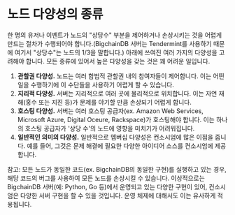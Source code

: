 <!---
Copyright © 2020 Interplanetary Database Association e.V.,
BigchainDB and IPDB software contributors.
SPDX-License-Identifier: (Apache-2.0 AND CC-BY-4.0)
Code is Apache-2.0 and docs are CC-BY-4.0
--->

# 노드 다양성의 종류


한 명의 유저나 이벤트가 노드의 "상당수" 부분을 제어하거나 손상시키는 것을 어렵게 만드는 절차가 수행되어야 합니다.(BigchainDB 서버는 Tendermint를 사용하기 때문에 여기서 "상당수"는 노드의 1/3을 말합니다.) 아래에 쓰여진 여러 가지의 다양성을 고려해야 합니다. 모든 종류에 있어서 높은 다양성을 갖는 것은 꽤 어려운 일입니다.

1. **관할권 다양성.** 노드는 여러 합법적 관할권 내의 참여자들이 제어합니다. 이는 어떤 일을 수행하기에 이 수단들을 사용하기 어렵게 할 수 있습니다.
1. **지리적 다양성.** 서버는 지리적으로 여러 곳에 물리적으로 위치합니다. 이는 자연 재해(홍수 또는 지진 등)가 문제를 야기할 만큼 손상되기 어렵게 합니다.
1. **호스팅 다양성.** 서버는 여러 호스팅 공급자(ex. Amazon Web Services, Microsoft Azure, Digital Oceure, Rackspace)가 호스팅해야 합니다. 이는 하나의 호스팅 공급자가 '상당 수'의 노드에 영향을 미치기가 어려워집니다.
1. **일반적인 의미의 다양성.** 일반적으로 멤버십 다양성은 컨소시엄에 많은 이점을 줍니다. 예를 들어, 그것은 문제 해결에 필요한 다양한 아이디어 소스를 컨소시엄에 제공합니다.

참고: 모든 노드가 동일한 코드(ex. BigchainDB의 동일한 구현)를 실행하고 있는 경우, 해당 코드의 버그를 사용하여 모든 노드를 손상시킬 수 있습니다. 이상적으로는 BigchainDB 서버(예: Python, Go 등)에서 운영되고 있는 다양한 구현이 있어, 컨소시엄은 다양한 서버 구현을 할 수 있을 것입니다. 운영 체제에 대해서도 이는 유사하게 적용됩니다.
